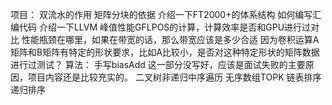 项目：
双流水的作用
矩阵分块的依据
介绍一下FT2000+的体系结构
如何编写汇编代码
介绍一下LLVM
峰值性能GFLPOS的计算，计算效率是否和GPU进行过对比
性能瓶颈在哪里，如果在带宽的话，那么带宽应该是多少合适
因为卷积运算A矩阵和B矩阵有特定的形状要求，比如A比较小，是否对这种特定形状的矩阵数据进行过测试？
算法：
手写biasAdd 这一部分没写好，应该是面试失败的主要原因，项目内容还是比较充实的。
二叉树非递归中序遍历
无序数组TOPK
链表排序 递归排序
